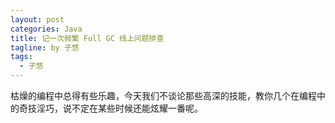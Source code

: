 ```yaml
---
layout: post
categories: Java
title: 记一次频繁 Full GC 线上问题排查
tagline: by 子悠
tags: 
  - 子悠
---
```


枯燥的编程中总得有些乐趣，今天我们不谈论那些高深的技能，教你几个在编程中的奇技淫巧，说不定在某些时候还能炫耀一番呢。

<!--more-->

